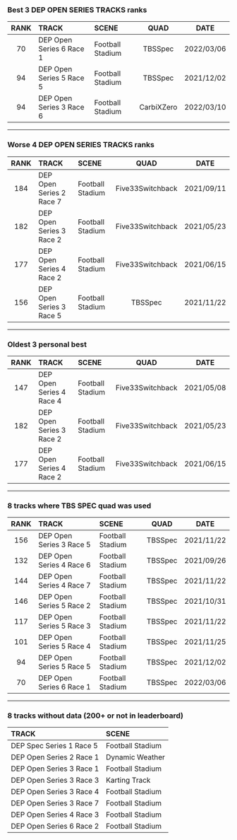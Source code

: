 ### Best 3 DEP OPEN SERIES TRACKS ranks
|RANK|TRACK|SCENE|QUAD|DATE|
|:---:|:---|:---|:---:|:---:|
|70|DEP Open Series 6 Race 1|Football Stadium|TBSSpec|2022/03/06|
|94|DEP Open Series 5 Race 5|Football Stadium|TBSSpec|2021/12/02|
|94|DEP Open Series 3 Race 6|Football Stadium|CarbiXZero|2022/03/10|
---
### Worse 4 DEP OPEN SERIES TRACKS ranks
|RANK|TRACK|SCENE|QUAD|DATE|
|:---:|:---|:---|:---:|:---:|
|184|DEP Open Series 2 Race 7|Football Stadium|Five33Switchback|2021/09/11|
|182|DEP Open Series 3 Race 2|Football Stadium|Five33Switchback|2021/05/23|
|177|DEP Open Series 4 Race 2|Football Stadium|Five33Switchback|2021/06/15|
|156|DEP Open Series 3 Race 5|Football Stadium|TBSSpec|2021/11/22|
---
### Oldest 3 personal best
|RANK|TRACK|SCENE|QUAD|DATE|
|:---:|:---|:---|:---:|:---:|
|147|DEP Open Series 4 Race 4|Football Stadium|Five33Switchback|2021/05/08|
|182|DEP Open Series 3 Race 2|Football Stadium|Five33Switchback|2021/05/23|
|177|DEP Open Series 4 Race 2|Football Stadium|Five33Switchback|2021/06/15|
---
### 8 tracks where TBS SPEC quad was used
|RANK|TRACK|SCENE|QUAD|DATE|
|:---:|:---|:---|:---:|:---:|
|156|DEP Open Series 3 Race 5|Football Stadium|TBSSpec|2021/11/22|
|132|DEP Open Series 4 Race 6|Football Stadium|TBSSpec|2021/09/26|
|144|DEP Open Series 4 Race 7|Football Stadium|TBSSpec|2021/11/22|
|146|DEP Open Series 5 Race 2|Football Stadium|TBSSpec|2021/10/31|
|117|DEP Open Series 5 Race 3|Football Stadium|TBSSpec|2021/11/22|
|101|DEP Open Series 5 Race 4|Football Stadium|TBSSpec|2021/11/25|
|94|DEP Open Series 5 Race 5|Football Stadium|TBSSpec|2021/12/02|
|70|DEP Open Series 6 Race 1|Football Stadium|TBSSpec|2022/03/06|
---
### 8 tracks without data (200+ or not in leaderboard)
|TRACK|SCENE|
|:---|:---|
|DEP Spec Series 1 Race 5|Football Stadium|
|DEP Open Series 2 Race 1|Dynamic Weather|
|DEP Open Series 3 Race 1|Football Stadium|
|DEP Open Series 3 Race 3|Karting Track|
|DEP Open Series 3 Race 4|Football Stadium|
|DEP Open Series 3 Race 7|Football Stadium|
|DEP Open Series 4 Race 3|Football Stadium|
|DEP Open Series 6 Race 2|Football Stadium|
